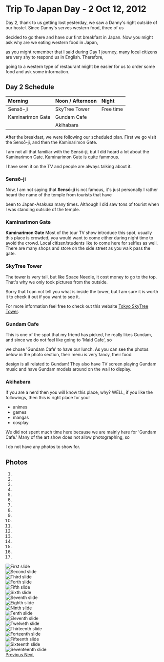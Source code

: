 # Trip To Japan Day - 2 Oct 12, 2012

Day 2, thank to us getting lost yesterday, we saw a Danny's right outside of our hostel. Since Danny's serves western food, three of us

decided to go there and have our first breakfast in Japan. Now you might ask why are we eating western food in Japan,

as you might remember that I said during Day 1 journey, many local citizens are very shy to respond us in English. Therefore,

going to a western type of restaurant might be easier for us to order some food and ask some information.


## Day 2 Schedule

| Morning | Noon / Afternoon | Night |
| :------------- | :------------- |:------------- |
| Sensō-ji       | SkyTree Tower    | Free time       |
| Kaminarimon Gate | Gundam Cafe |
|   | Akihabara  |

After the breakfast, we were following our scheduled plan. First we go visit the Sensō-ji, and then the Kaminarimon Gate.

I am not all that familiar with the Sensō-ji, but I did heard a lot about the Kaminarimon Gate. Kaminarimon Gate is quite fammous.

I have seen it on the TV and people are always talking about it.

### Sensō-ji

Now, I am not saying that **Sensō-ji** is not famous, it's just personally I rather heard the name of the temple from tourists that have

been to Japan-Asakusa many times. Although I did saw tons of tourist when I was standing outside of the temple.

### Kaminarimon Gate

**Kaminarimon Gate** Most of the tour TV show introduce this spot, usually this place is crowded, you would want to come either during night time to avoid the crowd. Local citizen/students like to come here for selfies as well. There are many shops and store on the side street as you walk pass the gate.

### SkyTree Tower

The tower is very tall, but like Space Needle, it cost money to go to the top. That's why we only took pictures from the outside.

Sorry that I can not tell you what is inside the tower, but I am sure it is worth it to check it out if you want to see it.

For more information feel free to check out this website [Tokyo SkyTree Tower](http://www.tokyo-skytree.jp/en/ticket/).

### Gundam Cafe

This is one of the spot that my friend has picked, he really likes Gundam, and since we do not feel like going to 'Maid Cafe', so

we chose 'Gundam Cafe' to have our lunch. As you can see the photos below in the photo section, their menu is very fancy, their food

design is all related to Gundam! They also have TV screen playing Gundam music and have Gundam models around on the wall to display.

### Akihabara

If you are a nerd then you will know this place, why? WELL, if you like the followings, then this is right place for you!
- animes
- games
- mangas
- cosplay

We did not spent much time here because we are mainly here for 'Gundam Cafe.' Many of the art show does not allow photographing, so

I do not have any photos to show for.

## Photos
<div id="carousel-example-generic" class="carousel slide" data-ride="carousel">
  <ol class="carousel-indicators">
    <li data-target="#carousel-example-generic" data-slide-to="0" class="active"></li>
    <li data-target="#carousel-example-generic" data-slide-to="1"></li>
    <li data-target="#carousel-example-generic" data-slide-to="2"></li>
    <li data-target="#carousel-example-generic" data-slide-to="3"></li>
    <li data-target="#carousel-example-generic" data-slide-to="4"></li>
    <li data-target="#carousel-example-generic" data-slide-to="5"></li>
    <li data-target="#carousel-example-generic" data-slide-to="6"></li>
    <li data-target="#carousel-example-generic" data-slide-to="7"></li>
    <li data-target="#carousel-example-generic" data-slide-to="8"></li>
    <li data-target="#carousel-example-generic" data-slide-to="9"></li>
    <li data-target="#carousel-example-generic" data-slide-to="10"></li>
    <li data-target="#carousel-example-generic" data-slide-to="11"></li>
    <li data-target="#carousel-example-generic" data-slide-to="12"></li>
    <li data-target="#carousel-example-generic" data-slide-to="13"></li>
    <li data-target="#carousel-example-generic" data-slide-to="14"></li>
    <li data-target="#carousel-example-generic" data-slide-to="15"></li>
    <li data-target="#carousel-example-generic" data-slide-to="16"></li>
  </ol>
  <div class="carousel-inner" role="listbox">
    <div class="item active">
      <img src="images/PROG270-MIDTERM/10-12-Day1/Dennys.jpg" alt="First slide">
    </div>
    <div class="item">
      <img src="images/PROG270-MIDTERM/10-12-Day1/Sensō-ji-street1.jpg" alt="Second slide">
    </div>
    <div class="item">
      <img src="images/PROG270-MIDTERM/10-12-Day1/Sensō-ji-1.jpg" alt="Third slide">
    </div>
    <div class="item">
      <img src="images/PROG270-MIDTERM/10-12-Day1/Sensō-ji-2.jpg" alt="Forth slide">
    </div>
    <div class="item">
      <img src="images/PROG270-MIDTERM/10-12-Day1/Sensō-ji-3.jpg" alt="Fifth slide">
    </div>
    <div class="item">
      <img src="images/PROG270-MIDTERM/10-12-Day1/Sensō-ji-4.jpg" alt="Sixth slide">
    </div>
    <div class="item">
      <img src="images/PROG270-MIDTERM/10-12-Day1/KaminarimonGate.jpg" alt="Seventh slide">
    </div>
    <div class="item">
      <img src="images/PROG270-MIDTERM/10-12-Day1/SkyTree1.jpg" alt="Eighth slide">
    </div>
    <div class="item">
      <img src="images/PROG270-MIDTERM/10-12-Day1/SkyTree2.jpg" alt="Ninth slide">
    </div>
    <div class="item">
      <img src="images/PROG270-MIDTERM/10-12-Day1/SkyTree3.jpg" alt="Tenth slide">
    </div>
    <div class="item">
      <img src="images/PROG270-MIDTERM/10-12-Day1/SkyTree4.jpg" alt="Eleventh slide">
    </div>
    <div class="item">
      <img src="images/PROG270-MIDTERM/10-12-Day1/GundamCafe.jpg" alt="Twelveth slide">
    </div>
    <div class="item">
      <img src="images/PROG270-MIDTERM/10-12-Day1/GundamCafe2.jpg" alt="Thirteenth slide">
    </div>
    <div class="item">
      <img src="images/PROG270-MIDTERM/10-12-Day1/GundamCafe3.jpg" alt="Forteenth slide">
    </div>
    <div class="item">
      <img src="images/PROG270-MIDTERM/10-12-Day1/GundamCafe4.jpg" alt="Fifteenth slide">
    </div>
    <div class="item">
      <img src="images/PROG270-MIDTERM/10-12-Day1/GundamCafe5.jpg" alt="Sixteenth slide">
    </div>
    <div class="item">
      <img src="images/PROG270-MIDTERM/10-12-Day1/GundamCafe6.jpg" alt="Seventeenth slide">
    </div>
  </div>
  <a class="left carousel-control" href="#carousel-example-generic" role="button" data-slide="prev">
    <span class="glyphicon glyphicon-chevron-left" aria-hidden="true"></span>
    <span class="sr-only">Previous</span>
  </a>
  <a class="right carousel-control" href="#carousel-example-generic" role="button" data-slide="next">
    <span class="glyphicon glyphicon-chevron-right" aria-hidden="true"></span>
    <span class="sr-only">Next</span>
  </a>
</div>
